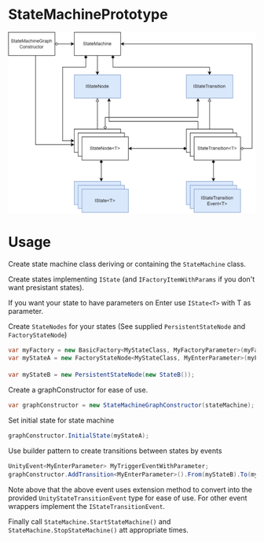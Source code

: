 # StateMachinePrototype

![alt text](/Documentation/Graph.png)

# Usage
Create state machine class deriving or containing the `StateMachine` class.

Create states implementing `IState` (and `IFactoryItemWithParams` if you don't want presistant states).

If you want your state to have parameters on Enter use `IState<T>` with T as parameter.
  
Create `StateNodes` for your states (See supplied `PersistentStateNode` and `FactoryStateNode`)
```cs
var myFactory = new BasicFactory<MyStateClass, MyFactoryParameter>(myFactoryParameterValue);
var myStateA = new FactoryStateNode<MyStateClass, MyEnterParameter>(myFactory);

var myStateB = new PersistentStateNode(new StateB());
```
Create a graphConstructor for ease of use.
```cs
var graphConstructor = new StateMachineGraphConstructor(stateMachine);
```
  
Set initial state for state machine
```cs
graphConstructor.InitialState(myStateA);
```
  
Use builder pattern to create transitions between states by events
  ```cs
UnityEvent<MyEnterParameter> MyTriggerEventWithParameter;
graphConstructor.AddTransition<MyEnterParameter>().From(myStateB).To(myStateA).OnEvent(MyTriggerEventWithParameter);
```
Note above that the above event uses extension method to convert into the provided `UnityStateTransitionEvent` type for ease of use.
For other event wrappers implement the `IStateTransitionEvent`.

Finally call `StateMachine.StartStateMachine()` and `StateMachine.StopStateMachine()` att appropriate times.
